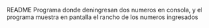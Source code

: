 README
Programa donde deningresan dos numeros en consola, y el programa muestra en pantalla el rancho de los numeros ingresados